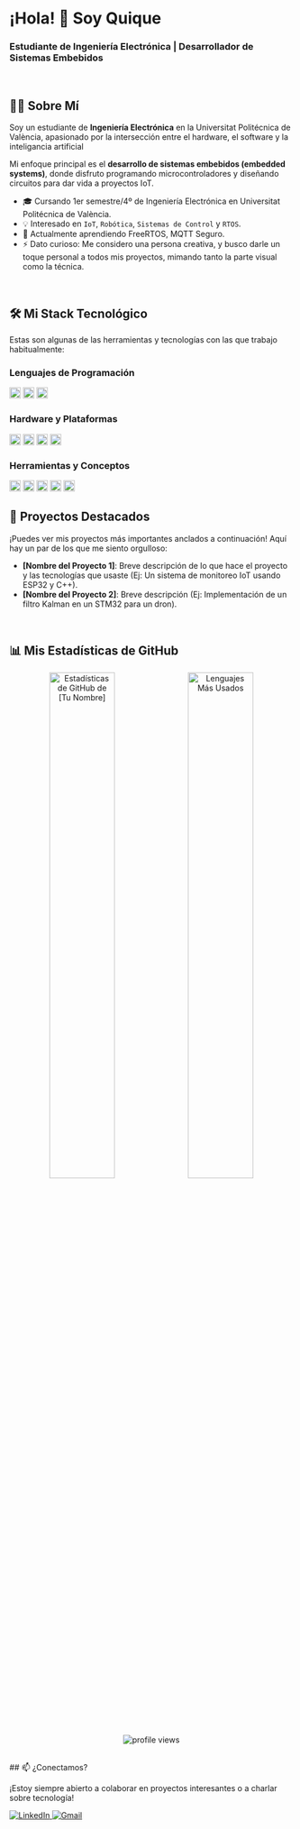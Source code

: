 <h1>
  ¡Hola! 👋 Soy Quique
</h1>
<h3>
  Estudiante de Ingeniería Electrónica | Desarrollador de Sistemas Embebidos
</h3>

<br>

## 👨‍💻 Sobre Mí

Soy un estudiante de **Ingeniería Electrónica** en la Universitat Politécnica de València, apasionado por la intersección entre el hardware, el software y la inteligancia artificial 

Mi enfoque principal es el **desarrollo de sistemas embebidos (embedded systems)**, donde disfruto programando microcontroladores y diseñando circuitos para dar vida a proyectos IoT.

- 🎓 Cursando 1er semestre/4º de Ingeniería Electrónica en Universitat Politécnica de València.
- 💡 Interesado en `IoT`, `Robótica`, `Sistemas de Control` y `RTOS`.
- 🌱 Actualmente aprendiendo FreeRTOS, MQTT Seguro.
- ⚡ Dato curioso: Me considero una persona creativa, y busco darle un toque personal a todos mis proyectos, mimando tanto la parte visual como la técnica.

<br>

## 🛠️ Mi Stack Tecnológico

Estas son algunas de las herramientas y tecnologías con las que trabajo habitualmente:

### Lenguajes de Programación
<code><img height="20" src="https://img.shields.io/badge/C-A8B9CC?style=for-the-badge&logo=c&logoColor=white"></code>
<code><img height="20" src="https://img.shields.io/badge/C%2B%2B-00599C?style=for-the-badge&logo=cplusplus&logoColor=white"></code>
<code><img height="20" src="https://img.shields.io/badge/Python-3776AB?style=for-the-badge&logo=python&logoColor=white"></code>
### Hardware y Plataformas
<code><img height="20" src="https://img.shields.io/badge/STM32-03234B?style=for-the-badge&logo=stmicroelectronics&logoColor=white"></code>
<code><img height="20" src="https://img.shields.io/badge/ESP32-E7352C?style=for-the-badge&logo=espressif&logoColor=white"></code>
<code><img height="20" src="https://img.shields.io/badge/Arduino-00979D?style=for-the-badge&logo=arduino&logoColor=white"></code>
<code><img height="20" src="https://img.shields.io/badge/Raspberry%20Pi-A22846?style=for-the-badge&logo=raspberrypi&logoColor=white"></code>
### Herramientas y Conceptos
<code><img height="20" src="https://img.shields.io/badge/Git-F05032?style=for-the-badge&logo=git&logoColor=white"></code>
<code><img height="20" src="https://img.shields.io/badge/KiCad-314168?style=for-the-badge&logo=kicad&logoColor=white"></code>
<code><img height="20" src="https://img.shields.io/badge/PlatformIO-F07D2B?style=for-the-badge&logo=platformio&logoColor=white"></code>
<code><img height="20" src="https://img.shields.io/badge/RTOS-1A4688?style=for-the-badge&logo=arm&logoColor=white"></code>
<code><img height="20" src="https://img.shields.io/badge/SPI%2FI2C%2FUART-000000?style=for-the-badge"></code>
<br>

## 🚀 Proyectos Destacados

¡Puedes ver mis proyectos más importantes anclados a continuación! Aquí hay un par de los que me siento orgulloso:

-   **[Nombre del Proyecto 1]**: Breve descripción de lo que hace el proyecto y las tecnologías que usaste (Ej: Un sistema de monitoreo IoT usando ESP32 y C++).
-   **[Nombre del Proyecto 2]**: Breve descripción (Ej: Implementación de un filtro Kalman en un STM32 para un dron).

<br>

## 📊 Mis Estadísticas de GitHub

<p align="center">
  <img width="48%" src="https://github-readme-stats.vercel.app/api?username=[TU_USUARIO_DE_GITHUB]&show_icons=true&theme=dark&count_private=true" alt="Estadísticas de GitHub de [Tu Nombre]" />
  <img width="48%" src="https://github-readme-stats.vercel.app/api/top-langs/?username=[TU_USUARIO_DE_GITHUB]&layout=compact&theme=dark" alt="Lenguajes Más Usados" />
</p>

<p align="center">
  <img src="https://komarev.com/ghpvc/?username=DanielMoreno&label=Visitas%20al%20perfil&color=0e75b6&style=flat" alt="profile views" />
</p>


<br>
## 📫 ¿Conectamos?

¡Estoy siempre abierto a colaborar en proyectos interesantes o a charlar sobre tecnología!

<p align="left">
  <a href="https://www.linkedin.com/in/enrique-sanz-l%C3%B3pez-2423a8346" target="_blank">
    <img src="https://img.shields.io/badge/LinkedIn-0077B5?style=for-the-badge&logo=linkedin&logoColor=white" alt="LinkedIn">
  </a>
  <a href="mailto:enriquesl1102@gmail.com" target="_blank">
    <img src="https://img.shields.io/badge/Gmail-D14836?style=for-the-badge&logo=gmail&logoColor=white" alt="Gmail">
  </a>
  </p>

